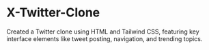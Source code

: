 # X-Twitter-Clone
Created a  Twitter clone using HTML and Tailwind CSS, featuring key interface elements like tweet posting, navigation, and trending topics.
